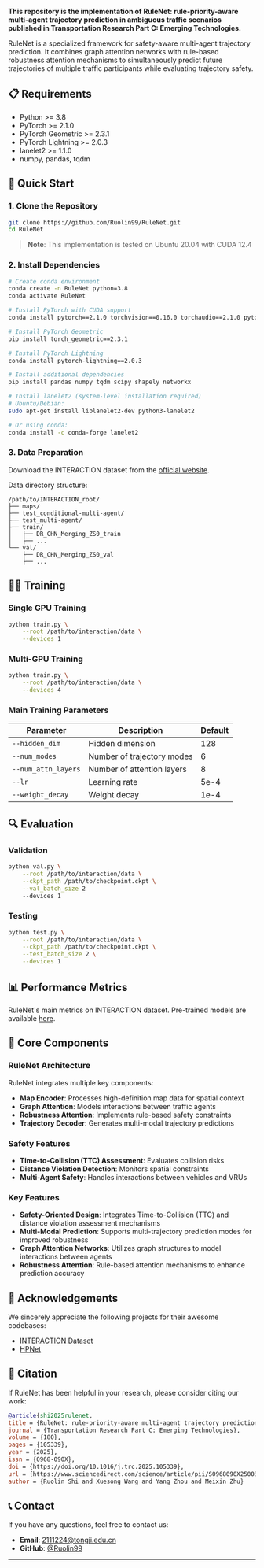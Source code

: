 **This repository is the implementation of RuleNet: rule-priority-aware multi-agent trajectory prediction in ambiguous traffic scenarios published in Transportation Research Part C: Emerging Technologies.**

RuleNet is a specialized framework for safety-aware multi-agent trajectory prediction. It combines graph attention networks with rule-based robustness attention mechanisms to simultaneously predict future trajectories of multiple traffic participants while evaluating trajectory safety.

## 📋 Requirements

- Python >= 3.8
- PyTorch >= 2.1.0
- PyTorch Geometric >= 2.3.1
- PyTorch Lightning >= 2.0.3
- lanelet2 >= 1.1.0
- numpy, pandas, tqdm

## 🚀 Quick Start

### 1. Clone the Repository

```bash
git clone https://github.com/Ruolin99/RuleNet.git
cd RuleNet
```

> **Note**: This implementation is tested on Ubuntu 20.04 with CUDA 12.4

### 2. Install Dependencies

```bash
# Create conda environment
conda create -n RuleNet python=3.8
conda activate RuleNet

# Install PyTorch with CUDA support
conda install pytorch==2.1.0 torchvision==0.16.0 torchaudio==2.1.0 pytorch-cuda=12.1 -c pytorch -c nvidia

# Install PyTorch Geometric
pip install torch_geometric==2.3.1

# Install PyTorch Lightning
conda install pytorch-lightning==2.0.3

# Install additional dependencies
pip install pandas numpy tqdm scipy shapely networkx

# Install lanelet2 (system-level installation required)
# Ubuntu/Debian:
sudo apt-get install liblanelet2-dev python3-lanelet2

# Or using conda:
conda install -c conda-forge lanelet2
```

### 3. Data Preparation

Download the INTERACTION dataset from the [official website](https://interaction-dataset.com/).

Data directory structure:

```
/path/to/INTERACTION_root/
├── maps/
├── test_conditional-multi-agent/
├── test_multi-agent/
├── train/
│   ├── DR_CHN_Merging_ZS0_train
│   ├── ...
└── val/
    ├── DR_CHN_Merging_ZS0_val
    ├── ...
```

## 🏃‍♂️ Training

### Single GPU Training

```bash
python train.py \
    --root /path/to/interaction/data \
    --devices 1 
```

### Multi-GPU Training

```bash
python train.py \
    --root /path/to/interaction/data \
    --devices 4 
```

### Main Training Parameters

| Parameter | Description | Default |
|-----------|-------------|---------|
| `--hidden_dim` | Hidden dimension | 128 |
| `--num_modes` | Number of trajectory modes | 6 |
| `--num_attn_layers` | Number of attention layers | 8 |
| `--lr` | Learning rate | 5e-4 |
| `--weight_decay` | Weight decay | 1e-4 |

## 🔍 Evaluation

### Validation

```bash
python val.py \
    --root /path/to/interaction/data \
    --ckpt_path /path/to/checkpoint.ckpt \
    --val_batch_size 2
    --devices 1
```

### Testing

```bash
python test.py \
    --root /path/to/interaction/data \
    --ckpt_path /path/to/checkpoint.ckpt \
    --test_batch_size 2 \
    --devices 1
```

## 📊 Performance Metrics

RuleNet's main metrics on INTERACTION dataset. Pre-trained models are available [here](https://github.com/Ruolin99/RuleNet/tree/main/logs/loss.csv/).


## 🔧 Core Components

### RuleNet Architecture

RuleNet integrates multiple key components:

- **Map Encoder**: Processes high-definition map data for spatial context
- **Graph Attention**: Models interactions between traffic agents
- **Robustness Attention**: Implements rule-based safety constraints
- **Trajectory Decoder**: Generates multi-modal trajectory predictions

### Safety Features

- **Time-to-Collision (TTC) Assessment**: Evaluates collision risks
- **Distance Violation Detection**: Monitors spatial constraints
- **Multi-Agent Safety**: Handles interactions between vehicles and VRUs

### Key Features

- **Safety-Oriented Design**: Integrates Time-to-Collision (TTC) and distance violation assessment mechanisms
- **Multi-Modal Prediction**: Supports multi-trajectory prediction modes for improved robustness
- **Graph Attention Networks**: Utilizes graph structures to model interactions between agents
- **Robustness Attention**: Rule-based attention mechanisms to enhance prediction accuracy
  

## 🤝 Acknowledgements

We sincerely appreciate the following projects for their awesome codebases:
- [INTERACTION Dataset](https://interaction-dataset.com/)
- [HPNet](https://github.com/XiaolongTang23/HPNet)



## 📜 Citation

If RuleNet has been helpful in your research, please consider citing our work:

```bibtex
@article{shi2025rulenet,
title = {RuleNet: rule-priority-aware multi-agent trajectory prediction in ambiguous traffic scenarios},
journal = {Transportation Research Part C: Emerging Technologies},
volume = {180},
pages = {105339},
year = {2025},
issn = {0968-090X},
doi = {https://doi.org/10.1016/j.trc.2025.105339},
url = {https://www.sciencedirect.com/science/article/pii/S0968090X25003432},
author = {Ruolin Shi and Xuesong Wang and Yang Zhou and Meixin Zhu}
```


## 📞 Contact
If you have any questions, feel free to contact us:
- **Email**: 2111224@tongji.edu.cn
- **GitHub**: [@Ruolin99](https://github.com/Ruolin99)

---

